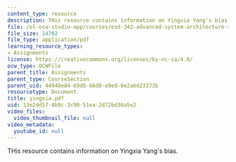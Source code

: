 ```yaml
---
content_type: resource
description: THis resource contains information on Yingxia Yang's bias.
file: /ol-ocw-studio-app/courses/esd-342-advanced-system-architecture-spring-2006/13e2dd574b9c3c9051ea2d72bd36a5e2_yingxia.pdf
file_size: 14702
file_type: application/pdf
learning_resource_types:
- Assignments
license: https://creativecommons.org/licenses/by-nc-sa/4.0/
ocw_type: OCWFile
parent_title: Assignments
parent_type: CourseSection
parent_uid: 44948e84-69d8-66d0-e9ed-8e2abd23373b
resourcetype: Document
title: yingxia.pdf
uid: 13e2dd57-4b9c-3c90-51ea-2d72bd36a5e2
video_files:
  video_thumbnail_file: null
video_metadata:
  youtube_id: null
---
```

THis resource contains information on Yingxia Yang's bias.